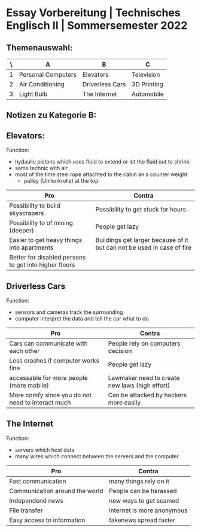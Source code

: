 # Essay Vorbereitung | Technisches Englisch II | Sommersemester 2022

## Themenauswahl:

\ |          A         |          B      |      C
--|--------------------|-----------------|-------------
1 | Personal Computers | Elevators       | Television
2 | Air Conditioning   | Driverless Cars | 3D Printing
3 | Light Bulb         | The Internet    | Automobile

## Notizen zu Kategorie B:

## Elevators:

Function:
- hydaulic pistons which uses fluid to extend or let the fluid out to shrink
- same technic with air
- most of the time steel rope attachted to the cabin an a counter weight
    - pulley (Umlenkrolle) at the top

Pro                                                   | Contra
------------------------------------------------------|------------------------------------------------------------------------
Possibility to build skyscrapers                      | Possibility to get stuck for hours
Possibility to of mining (deeper)                     | People get lazy
Easier to get heavy things into apartments            | Buildings get larger because of it but can not be used in case of fire
Better for disabled persons to get into higher floors |

## Driverless Cars

Function:
- sensors and cameras track the surrounding
- computer interpret the data and tell the car what to do

Pro                                                   | Contra
------------------------------------------------------|------------------------------------------------------------------------
Cars can communicate with each other                  | People rely on computers decision
Less crashes if computer works fine                   | People get lazy
accessable for more people (more mobile)              | Lawmaker need to create new laws (high effort)
More comfy since you do not need to interact much     | Can be attacked by hackers more easily

## The Internet

Function:
- servers which host data
- many wires which connect between the servers and the computer

Pro                                 | Contra
------------------------------------|-----------------------------
Fast communication                  | many things rely on it
Communication around the world      | People can be harassed
Independend news                    | new ways to get scamed
File transfer                       | internet is more anonymous
Easy access to information          | fakenews spread faster